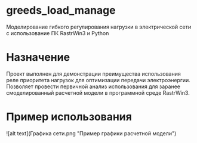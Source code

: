 # greeds_load_manage
Моделирование гибкого регулирования нагрузки в электрической сети с использование ПК RastrWin3 и Python
# Назначение
Проект выполнен для демонстрации преимущества использования реле приоритета нагрузок для оптимизации передачи электроэнергии.
Позволяет провести первичной анализ использования для заранее смоделированный расчетной модели в программной среде RastrWin3.
# Пример использования

![alt text](Графика сети.png "Пример графики расчетной модели")
